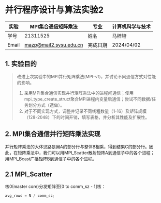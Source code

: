 # 并行程序设计与算法实验2

| 实验  | MPI集合通信矩阵乘法    | 专业     | 计算机科学与技术 |
| ----- | ---------------------- | -------- | ---------------- |
| 学号  | 21311525               | 姓名     | 马梓培           |
| Email | mazp@mail2.sysu.edu.cn | 完成日期 | 2024/04/02       |

## 1. 实验目的

> 改进上次实验中的MPI并行矩阵乘法(MPI-v1)，并讨论不同通信方式对性能的影响。
>
> 1. 采用MPI集合通信实现并行矩阵乘法中的进程间通信；使用mpi_type_create_struct聚合MPI进程内变量后通信；尝试不同数据/任务划分方式（选做）。
> 2. 对于不同实现方式，调整并记录不同线程数量（1-16）及矩阵规模（128-2048）下的时间开销，填写表格，并分析其性能及扩展性。

## 2. **MPI集合通信并行矩阵乘法实现**

并行矩阵乘法的大体思路是用A的部分行与整体B相乘，得到结果C的部分行。因此，在矩阵乘法中，我们可以用MPI_Scatter散射矩阵A到通信子中的各个进程；用MPI_Bcast广播矩阵B到通信子中的各个进程。

## 2.1 MPI_Scatter

核0(master core)分发矩阵至[0 to comm_sz - 1]核：

```c
avg_rows = N / comm_sz;

```

